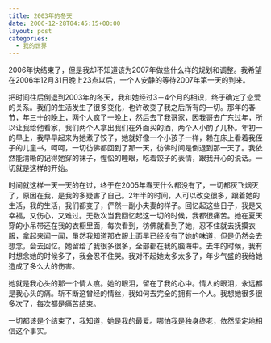```yaml
---
title: 2003年的冬天
date: 2006-12-28T04:45:15+00:00
layout: post
categories:
  - 我的世界
---
```


2006年快结束了，但是我却不知道该为2007年做些什么样的规划和调整。我希望在2006年12月31日晚上23点以后，一个人安静的等待2007年第一天的到来。

把时间往后倒退到2003年的冬天，我和她经过3－4个月的相识，终于确定了恋爱的关系。我们的生活发生了很多变化，也许改变了我之后所有的一切。那年的春节，年三十的晚上，两个人疯了一晚上，然后去了我哥家，因我哥去广东过年，所以让我给他看家，我们两个人拿出我们在外面买的酒，两个人小酌了几杯。年初一的早上，我早早起来为她煮了饺子，她就好像一个小孩子一样，赖在床上看着我侄子的儿童书，呵呵，一切彷佛都回到了那一天，彷佛时间是倒退到那一天了。我依然能清晰的记得她穿的袜子，惺忪的睡眼，吃着饺子的表情，跟我开心的说话。一切就是这样的开始。

时间就这样一天一天的在过，终于在2005年春天什么都没有了，一切都灰飞烟灭了，原因在我，是我的多疑害了自己。2年半的时间，人可以改变很多，跟着她的生活，我的生活，我们都变了，俨然一副小夫妻的样子。回忆起这些日子，我是又幸福，又伤心，又难过。无数次当我回忆起这一切的时候，我都很痛苦。她在夏天穿的小吊带还在我的衣橱里面，每次看到，彷佛就看到了她，忍不住就去抚摸衣服，拿起来闻一闻，虽然我知道那衣服上面早已经没有了她的味道，但是仍然会去想念，会去回忆。她留给了我很多很多，全部都在我的脑海中。去年的时候，我有时想念她的时候多了，我会忍不住哭。我对不起她太多太多了，年少气盛的我给她造成了多么大的伤害。

她就是我心头的那一个情人痕。她的眼泪，留在了我的心中。情人的眼泪，永远都是我心头的痛。斩不断这曾经的情丝，我如何去完全的拥有一个人。我想她很多很多次了，每次都是痛苦结束。

一切都该是个结束了，我知道，她是我的最爱。哪怕我是独身终老，依然坚定地相信这个事实。
